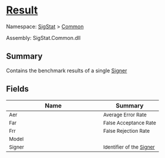 # [Result](./Result.md)

Namespace: [SigStat]() > [Common](./README.md)

Assembly: SigStat.Common.dll

## Summary
Contains the benchmark results of a single [Signer](https://github.com/hargitomi97/sigstat/blob/master/docs/md/SigStat/Common/Signer.md)

## Fields

| Name | Summary | 
| --- | --- | 
| <sub>Aer</sub><img width=200 style="cursor:not-allowed;pointer-events:none;"/>| <sub>Average Error Rate</sub>| <br>
| <sub>Far</sub><img width=200 style="cursor:not-allowed;pointer-events:none;"/>| <sub>False Acceptance Rate</sub>| <br>
| <sub>Frr</sub><img width=200 style="cursor:not-allowed;pointer-events:none;"/>| <sub>False Rejection Rate</sub>| <br>
| <sub>Model</sub><img width=200 style="cursor:not-allowed;pointer-events:none;"/>| <sub></sub>| <br>
| <sub>Signer</sub><img width=200 style="cursor:not-allowed;pointer-events:none;"/>| <sub>Identifier of the [Signer](https://github.com/hargitomi97/sigstat/blob/master/docs/md/SigStat/Common/Result.md)</sub>| <br>


